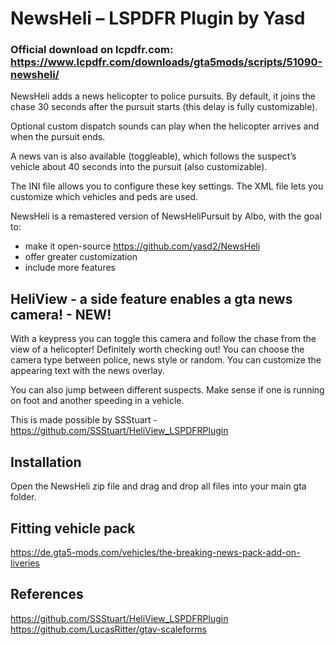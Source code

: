 # NewsHeli – LSPDFR Plugin by Yasd
### Official download on lcpdfr.com: https://www.lcpdfr.com/downloads/gta5mods/scripts/51090-newsheli/
NewsHeli adds a news helicopter to police pursuits. By default, it joins the chase 30 seconds after the pursuit starts (this delay is fully customizable).

Optional custom dispatch sounds can play when the helicopter arrives and when the pursuit ends.

A news van is also available (toggleable), which follows the suspect’s vehicle about 40 seconds into the pursuit (also customizable).
 

The INI file allows you to configure these key settings.
The XML file lets you customize which vehicles and peds are used.
 

NewsHeli is a remastered version of NewsHeliPursuit by Albo, with the goal to:
- make it open-source https://github.com/yasd2/NewsHeli
- offer greater customization
- include more features


## HeliView - a side feature enables a gta news camera! - NEW!

With a keypress you can toggle this camera and follow the chase from the view of a helicopter! Definitely worth checking out!
You can choose the camera type between police, news style or random.
You can customize the appearing text with the news overlay.

You can also jump between different suspects. Make sense if one is running on foot and another speeding in a vehicle. 

This is made possible by SSStuart - https://github.com/SSStuart/HeliView_LSPDFRPlugin 


## Installation
Open the NewsHeli zip file and drag and drop all files into your main gta folder.

 

## Fitting vehicle pack
https://de.gta5-mods.com/vehicles/the-breaking-news-pack-add-on-liveries 


## References
https://github.com/SSStuart/HeliView_LSPDFRPlugin
https://github.com/LucasRitter/gtav-scaleforms
